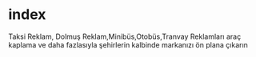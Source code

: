 # index
Taksi Reklam, Dolmuş Reklam,Minibüs,Otobüs,Tranvay Reklamları araç kaplama ve daha fazlasıyla şehirlerin kalbinde markanızı ön plana çıkarın
